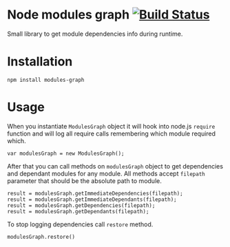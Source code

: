 # Node modules graph [![Build Status](https://travis-ci.org/dettier/node-modules-graph.svg?branch=master)](https://travis-ci.org/dettier/node-modules-graph)
Small library to get module dependencies info during runtime.

# Installation
```
npm install modules-graph
```

# Usage
When you instantiate `ModulesGraph` object it will hook into node.js `require`
function and will log all require calls remembering which module required which.
```
var modulesGraph = new ModulesGraph();
```

After that you can call methods on `modulesGraph` object to get dependencies
and dependant modules for any module.
All methods accept `filepath` parameter that should be the absolute path to module.

```
result = modulesGraph.getImmediateDependencies(filepath);
result = modulesGraph.getImmediateDependants(filepath);
result = modulesGraph.getDependencies(filepath);
result = modulesGraph.getDependants(filepath);
```

To stop logging dependencies call `restore` method.
```
modulesGraph.restore()
```
